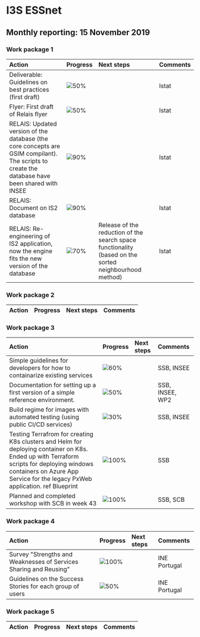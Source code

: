# I3S ESSnet

## Monthly reporting: 15 November 2019

### Work package 1

| Action  | Progress | Next steps | Comments |
|:--|:--|:--|:--|
| Deliverable: Guidelines on best practices (first draft) | ![50%](http://progressed.io/bar/70) |  | Istat |
| Flyer: First draft of Relais flyer | ![50%](http://progressed.io/bar/70) |  | Istat |
| RELAIS: Updated version of the database (the core concepts are GSIM compilant). The scripts to create the database have been shared with INSEE | ![90%](http://progressed.io/bar/70) |  | Istat |
| RELAIS: Document on IS2 database | ![90%](http://progressed.io/bar/70) |  | Istat |
| RELAIS: Re-engineering of IS2 application, now the engine fits the new version of the database | ![70%](http://progressed.io/bar/70) | Release of the reduction of the search space functionality (based on the sorted neighbourhood method) | Istat |



### Work package 2

| Action  | Progress | Next steps | Comments |
|:--|:--|:--|:--|

### Work package 3
| Action  | Progress | Next steps | Comments |
|:--|:--|:--|:--|
|Simple guidelines for developers for how to containarize existing services|![60%](https://progressed.io/bar/60)||SSB, INSEE|
|Documentation for setting up a first version of a simple reference environment. |![50%](https://progressed.io/bar/50)||SSB, INSEE, WP2|
|Build regime for images with automated testing (using public CI/CD services)|![30%](http://progressed.io/bar/30)||SSB, INSEE|
|Testing Terrafrom for creating K8s clusters and Helm for deploying container on K8s. Ended up with Terraform scripts for deploying windows containers on Azure App Service for the legacy PxWeb application. ref Blueprint|![100%](https://progressed.io/bar/100)||SSB|
|Planned and completed workshop with SCB in week 43|![100%](https://progressed.io/bar/1000)||SSB, SCB|




### Work package 4

| Action  | Progress | Next steps | Comments |
|:--|:--|:--|:--|
| Survey "Strengths and Weaknesses of Services Sharing and Reusing" | ![100%](http://progressed.io/bar/70) |  | INE Portugal |
| Guidelines on the Success Stories for each group of users | ![50%](http://progressed.io/bar/70) |  | INE Portugal |

### Work package 5

| Action  | Progress | Next steps | Comments |
|:--|:--|:--|:--|
